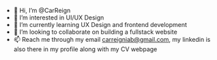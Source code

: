- 👋 Hi, I’m @CarReign
- 👀 I’m interested in UI/UX Design
- 🌱 I’m currently learning UX Design and frontend development
- 💞️ I’m looking to collaborate on building a fullstack website
- 📫 Reach me through my email carreigniab@gmail.com, my linkedin is also there in my profile along with my CV webpage

<!---
CarReign/CarReign is a ✨ special ✨ repository because its `README.md` (this file) appears on your GitHub profile.
You can click the Preview link to take a look at your changes.
--->
